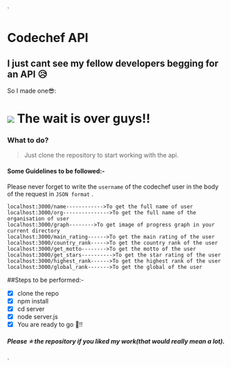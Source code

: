 `

# Codechef API

## I just cant see my fellow developers begging for an API 😥

So I made one😎:

![](https://res.cloudinary.com/dcykxiua2/image/upload/v1599109301/codechef_discuss_qbgpt6.png)
The wait is over guys!!
=============

### What to do?

> Just clone the repository to start working with the api.

#### Some Guidelines to be followed:-

Please never forget to write the `username` of the codechef user in the body of the request in `JSON format` .

    localhost:3000/name------------>To get the full name of user
    localhost:3000/org--------------->To get the full name of the organisation of user
    localhost:3000/graph-------->To get image of progress graph in your current directory
    localhost:3000/main_rating------>To get the main rating of the user
    localhost:3000/country_rank----->To get the country rank of the user
    localhost:3000/get_motto-------->To get the motto of the user
    localhost:3000/get_stars---------->To get the star rating of the user
    localhost:3000/highest_rank------>To get the highest rank of the user
    localhost:3000/global_rank------->To get the global of the user

##Steps to be performed:-

-   [x] clone the repo
-   [x] npm install
-   [x] cd server
-   [x] node server.js
-   [x] You are ready to go 🤟!!

##### Please ⭐ the repository if you liked my work(that would really mean a lot).

`
